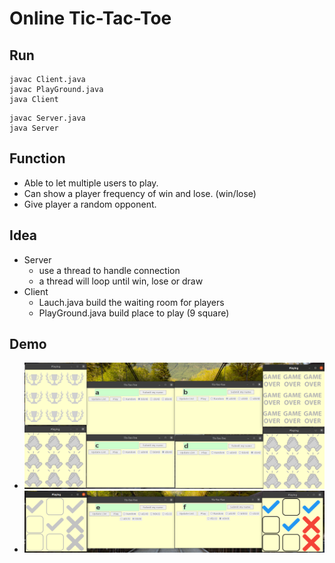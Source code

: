 # Online Tic-Tac-Toe

## Run
```
javac Client.java
javac PlayGround.java
java Client
```
```
javac Server.java
java Server
```

## Function
- Able to let multiple users to play.
- Can show a player frequency of win and lose. (win/lose)
- Give player a random opponent.

## Idea
- Server
    - use a thread to handle connection
    - a thread will loop until win, lose or draw
- Client
    - Lauch.java build the waiting room for players
    - PlayGround.java build place to play (9 square)

## Demo
- ![](./demo1.png)
- ![](./demo2.png)
